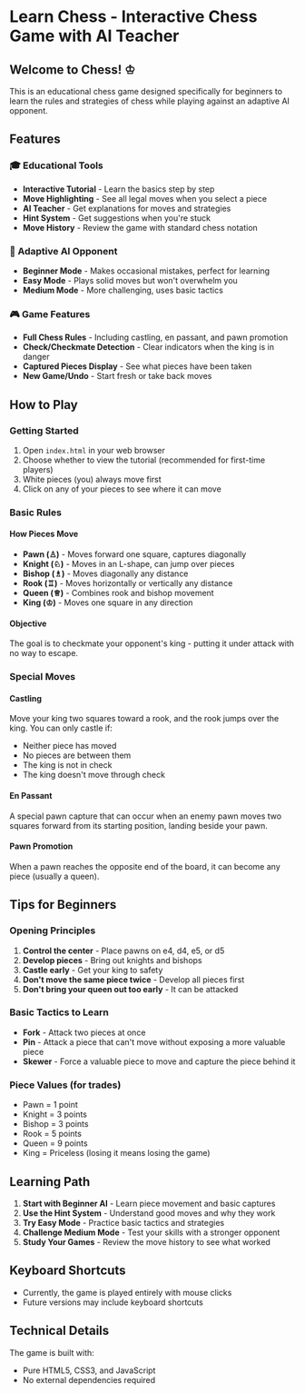 # Learn Chess - Interactive Chess Game with AI Teacher

## Welcome to Chess! ♔

This is an educational chess game designed specifically for beginners to learn the rules and strategies of chess while playing against an adaptive AI opponent.

## Features

### 🎓 Educational Tools
- **Interactive Tutorial** - Learn the basics step by step
- **Move Highlighting** - See all legal moves when you select a piece
- **AI Teacher** - Get explanations for moves and strategies
- **Hint System** - Get suggestions when you're stuck
- **Move History** - Review the game with standard chess notation

### 🤖 Adaptive AI Opponent
- **Beginner Mode** - Makes occasional mistakes, perfect for learning
- **Easy Mode** - Plays solid moves but won't overwhelm you
- **Medium Mode** - More challenging, uses basic tactics

### 🎮 Game Features
- **Full Chess Rules** - Including castling, en passant, and pawn promotion
- **Check/Checkmate Detection** - Clear indicators when the king is in danger
- **Captured Pieces Display** - See what pieces have been taken
- **New Game/Undo** - Start fresh or take back moves

## How to Play

### Getting Started
1. Open `index.html` in your web browser
2. Choose whether to view the tutorial (recommended for first-time players)
3. White pieces (you) always move first
4. Click on any of your pieces to see where it can move

### Basic Rules

#### How Pieces Move
- **Pawn (♙)** - Moves forward one square, captures diagonally
- **Knight (♘)** - Moves in an L-shape, can jump over pieces
- **Bishop (♗)** - Moves diagonally any distance
- **Rook (♖)** - Moves horizontally or vertically any distance
- **Queen (♕)** - Combines rook and bishop movement
- **King (♔)** - Moves one square in any direction

#### Objective
The goal is to checkmate your opponent's king - putting it under attack with no way to escape.

### Special Moves

#### Castling
Move your king two squares toward a rook, and the rook jumps over the king. You can only castle if:
- Neither piece has moved
- No pieces are between them
- The king is not in check
- The king doesn't move through check

#### En Passant
A special pawn capture that can occur when an enemy pawn moves two squares forward from its starting position, landing beside your pawn.

#### Pawn Promotion
When a pawn reaches the opposite end of the board, it can become any piece (usually a queen).

## Tips for Beginners

### Opening Principles
1. **Control the center** - Place pawns on e4, d4, e5, or d5
2. **Develop pieces** - Bring out knights and bishops
3. **Castle early** - Get your king to safety
4. **Don't move the same piece twice** - Develop all pieces first
5. **Don't bring your queen out too early** - It can be attacked

### Basic Tactics to Learn
- **Fork** - Attack two pieces at once
- **Pin** - Attack a piece that can't move without exposing a more valuable piece
- **Skewer** - Force a valuable piece to move and capture the piece behind it

### Piece Values (for trades)
- Pawn = 1 point
- Knight = 3 points
- Bishop = 3 points
- Rook = 5 points
- Queen = 9 points
- King = Priceless (losing it means losing the game)

## Learning Path

1. **Start with Beginner AI** - Learn piece movement and basic captures
2. **Use the Hint System** - Understand good moves and why they work
3. **Try Easy Mode** - Practice basic tactics and strategies
4. **Challenge Medium Mode** - Test your skills with a stronger opponent
5. **Study Your Games** - Review the move history to see what worked

## Keyboard Shortcuts
- Currently, the game is played entirely with mouse clicks
- Future versions may include keyboard shortcuts

## Technical Details

The game is built with:
- Pure HTML5, CSS3, and JavaScript
- No external dependencies required
